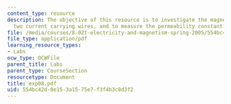 ```yaml
---
content_type: resource
description: The objective of this resource is to investigate the magnetic force between
  two current carrying wires, and to measure the permeability constant ?0.
file: /media/courses/8-02t-electricity-and-magnetism-spring-2005/554bc42d0e153a1575e7f3f4b3c8d3f2_exp08.pdf
file_type: application/pdf
learning_resource_types:
- Labs
ocw_type: OCWFile
parent_title: Labs
parent_type: CourseSection
resourcetype: Document
title: exp08.pdf
uid: 554bc42d-0e15-3a15-75e7-f3f4b3c8d3f2
---
```

